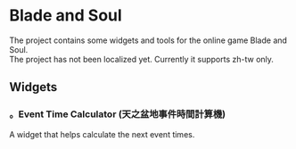 # Blade and Soul

The project contains some widgets and tools for the online game Blade and Soul.  
The project has not been localized yet. Currently it supports zh-tw only.


## Widgets

### 。Event Time Calculator (天之盆地事件時間計算機)
A widget that helps calculate the next event times.
